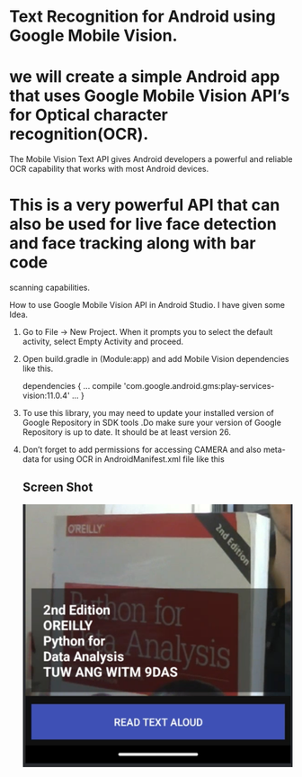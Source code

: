 # Text Recognition for Android using Google Mobile Vision.

# we will create a simple Android app that uses Google Mobile Vision API’s for Optical character recognition(OCR).
The Mobile Vision Text API gives Android developers a powerful and reliable OCR capability that works with most
Android devices.

# This is a very powerful API that can also be used for live face detection and face tracking along with bar code 
   scanning capabilities.
   
   How to use Google Mobile Vision API in Android Studio. I have given some Idea.
   
   
 1.  Go to File -> New Project. When it prompts you to select the default activity, select Empty Activity and proceed.
 
 2.  Open build.gradle in (Module:app) and add Mobile Vision dependencies like this.
 
       dependencies {
    ...
    compile 'com.google.android.gms:play-services-vision:11.0.4'
    ...
       }
 
 3. To use this library, you may need to update your installed version of Google Repository in SDK tools .Do make 
    sure your version of Google Repository is up to date. It should be at least version 26.

 4. Don’t forget to add permissions for accessing CAMERA and also meta-data for using OCR in AndroidManifest.xml 
     file like this
     
     <uses-permission android:name="android.permission.INTERNET"></uses-permission>
     <application>
      <meta-data android:name="com.google.android.gms.vision.DEPENDENCIES" android:value="ocr"/>
      </application>
      
      
      ## Screen Shot
      
      ![img.png](img.png)

   
   
